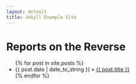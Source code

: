```yaml
---
layout: default
title: Jekyll Example Site
---
```


<h1>Reports on the Reverse</h1>
<ul class="posts">
{% for post in site.posts %}
	<li><span>{{ post.date | date_to_string }}</span> &raquo; <a href="{{ post.url }}">{{ post.title }}</a></li>
{% endfor %}
</ul>
